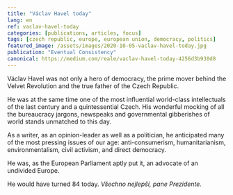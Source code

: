 ```yaml
---
title: "Václav Havel today"
lang: en
ref: vaclav-havel-today
categories: [publications, articles, focus]
tags: [czech republic, europe, european union, democracy, politics]
featured_image: /assets/images/2020-10-05-vaclav-havel-today.jpg
publication: "Eventual Consistency"
canonical: https://medium.com/reale/vaclav-havel-today-4256d3b930d8
---
```


Václav Havel was not only a hero of democracy, the prime mover behind the Velvet Revolution and the true father of the Czech Republic.

He was at the same time one of the most influential world-class intellectuals of the last century and a quintessential Czech. His wonderful mocking of all the bureaucracy jargons, newspeaks and governmental gibberishes of world stands unmatched to this day.

As a writer, as an opinion-leader as well as a politician, he anticipated many of the most pressing issues of our age: anti-consumerism, humanitarianism, environmentalism, civil activism, and direct democracy.

He was, as the European Parliament aptly put it, an advocate of an undivided Europe.

He would have turned 84 today. *Všechno nejlepší, pane Prezidente.*
